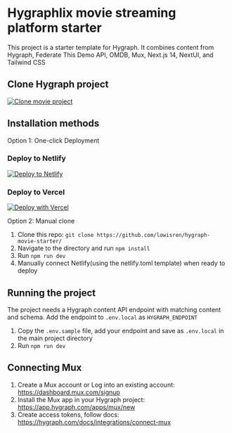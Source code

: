 # Hygraphlix movie streaming platform starter 
This project is a starter template for Hygraph. It combines content from Hygraph, Federate This Demo API, OMDB, Mux, Next.js 14, NextUI, and Tailwind CSS

## Clone Hygraph project
[![Clone movie project](https://hygraph.com/button)](https://app.hygraph.com/clone/60a5f60969474157a5bb6cec6452e833?name=Hygraph%20Movie%20Platform%20Starter)

## Installation methods

Option 1: One-click Deployment

### Deploy to Netlify

[![Deploy to Netlify](https://www.netlify.com/img/deploy/button.svg)](https://app.netlify.com/start/deploy?repository=https://github.com/lowisren/hygraph-movie-starter.git)

### Deploy to Vercel

[![Deploy with Vercel](https://vercel.com/button)](https://vercel.com/new/clone?repository-url=https%3A%2F%2Fgithub.com%2Flowisren%2Fhygraph-movie-starter&env=HYGRAPH_ENDPOINT)


Option 2: Manual clone

1. Clone this repo: ```git clone https://github.com/lowisren/hygraph-movie-starter/```
2. Navigate to the directory and run ```npm install```
3. Run ```npm run dev```
4. Manually connect Netlify(using the netlify.toml template) when ready to deploy

## Running the project

The project needs a Hygraph content API endpoint with matching content and schema. Add the endpoint to `.env.local` as `HYGRAPH_ENDPOINT`
1. Copy the `.env.sample` file, add your endpoint and save as `.env.local` in the main project directory
2. Run ```npm run dev```

## Connecting Mux
1. Create a Mux account or Log into an existing account: https://dashboard.mux.com/signup 
2. Install the Mux app in your Hygraph project: https://app.hygraph.com/apps/mux/new
3. Create access tokens, follow docs: https://hygraph.com/docs/integrations/connect-mux

